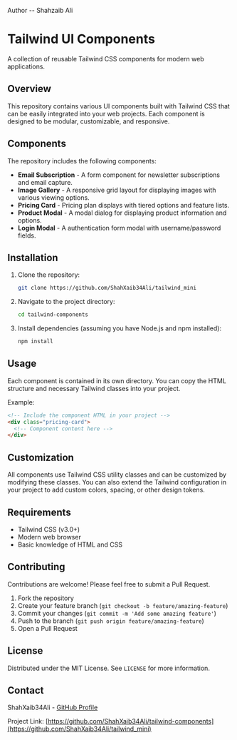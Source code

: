 Author -- Shahzaib Ali
# Tailwind UI Components

A collection of reusable Tailwind CSS components for modern web applications.

## Overview

This repository contains various UI components built with Tailwind CSS that can be easily integrated into your web projects. Each component is designed to be modular, customizable, and responsive.

## Components

The repository includes the following components:

- **Email Subscription** - A form component for newsletter subscriptions and email capture.
- **Image Gallery** - A responsive grid layout for displaying images with various viewing options.
- **Pricing Card** - Pricing plan displays with tiered options and feature lists.
- **Product Modal** - A modal dialog for displaying product information and options.
- **Login Modal** - A authentication form modal with username/password fields.

## Installation

1. Clone the repository:
   ```bash
   git clone https://github.com/ShahXaib34Ali/tailwind_mini
   ```

2. Navigate to the project directory:
   ```bash
   cd tailwind-components
   ```

3. Install dependencies (assuming you have Node.js and npm installed):
   ```bash
   npm install
   ```

## Usage

Each component is contained in its own directory. You can copy the HTML structure and necessary Tailwind classes into your project.

Example:

```html
<!-- Include the component HTML in your project -->
<div class="pricing-card">
  <!-- Component content here -->
</div>
```

## Customization

All components use Tailwind CSS utility classes and can be customized by modifying these classes. You can also extend the Tailwind configuration in your project to add custom colors, spacing, or other design tokens.

## Requirements

- Tailwind CSS (v3.0+)
- Modern web browser
- Basic knowledge of HTML and CSS

## Contributing

Contributions are welcome! Please feel free to submit a Pull Request.

1. Fork the repository
2. Create your feature branch (`git checkout -b feature/amazing-feature`)
3. Commit your changes (`git commit -m 'Add some amazing feature'`)
4. Push to the branch (`git push origin feature/amazing-feature`)
5. Open a Pull Request

## License

Distributed under the MIT License. See `LICENSE` for more information.

## Contact

ShahXaib34Ali - [GitHub Profile](https://github.com/ShahXaib34Ali)

Project Link: [https://github.com/ShahXaib34Ali/tailwind-components](https://github.com/ShahXaib34Ali/tailwind_mini)
